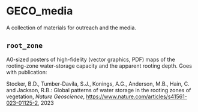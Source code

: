 # GECO_media

A collection of materials for outreach and the media.

## `root_zone`

A0-sized posters of high-fidelity (vector graphics, PDF) maps of the rooting-zone water-storage capacity and the apparent rooting depth. Goes with publication:

Stocker, B.D., Tumber-Davila, S.J., Konings, A.G., Anderson, M.B., Hain, C. and Jackson, R.B.: Global patterns of water storage in the rooting zones of vegetation, *Nature Geoscience*, https://www.nature.com/articles/s41561-023-01125-2, 2023
